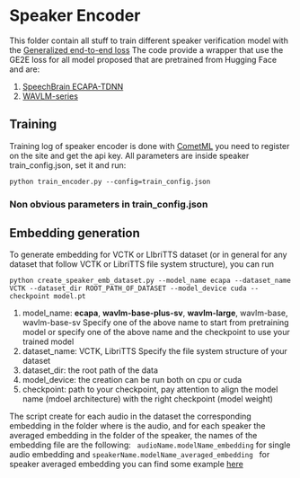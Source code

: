 # Speaker Encoder

This folder contain all stuff to train different speaker verification model with the [Generalized end-to-end loss](https://arxiv.org/pdf/1710.10467.pdf)
The code provide a wrapper that use the GE2E loss for all model proposed that are pretrained from Hugging Face and are:

1. [SpeechBrain ECAPA-TDNN](https://huggingface.co/speechbrain/spkrec-ecapa-voxceleb)
2. [WAVLM-series](https://huggingface.co/spaces/microsoft/wavlm-speaker-verification)

## Training

Training log of speaker encoder is done with [CometML](https://www.comet.com/site/) you need to register on the site and get the api key.
All parameters are inside speaker train_config.json, set it and run:

```
python train_encoder.py --config=train_config.json
```
### Non obvious parameters in train_config.json



## Embedding generation

To generate embedding for VCTK or LIbriTTS dataset (or in general for any dataset that follow VCTK or LibriTTS file system structure), you can run

```
python create_speaker_emb_dataset.py --model_name ecapa --dataset_name VCTK --dataset_dir ROOT_PATH_OF_DATASET --model_device cuda --checkpoint model.pt
```

1. model_name: **ecapa**, **wavlm-base-plus-sv**, **wavlm-large**, wavlm-base, wavlm-base-sv
  Specify one of the above name to start from pretraining model or specify one of the above name and the checkpoint to use your trained model
2. dataset_name: VCTK, LibriTTS
  Specify the file system structure of your dataset
3. dataset_dir: the root path of the data
4. model_device: the creation can be run both on cpu or cuda
5. checkpoint: path to your checkpoint, pay attention to align the model name (mdoel architecture) with the right checkpoint (model weight)

The script create for each audio in the dataset the corresponding embedding in the folder where is the audio, and for each speaker the averaged embedding in the folder of the speaker, the names of the embedding file are the following:
``` audioName.modelName_embedding``` for single audio embedding and ```speakerName.modelName_averaged_embedding ``` for speaker averaged embedding
you can find some example [here](https://github.com/alessandropec/data_driven_ai_voice_cloning/tree/master/ZeroShotFastSpeech2/datasets/LibriTTS/8887)
